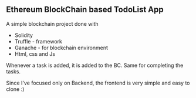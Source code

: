 ## Ethereum BlockChain based TodoList App

A simple blockchain project done with
- Solidity
- Truffle - framework
- Ganache - for blockchain environment
- Html, css and Js

Whenever a task is added, it is added to the BC. Same for completing the tasks.

Since I've focused only on Backend, the frontend is very simple and easy to clone :)
